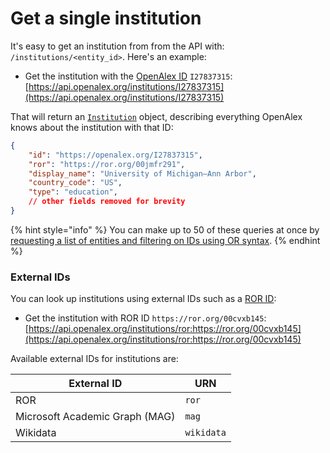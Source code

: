 # Get a single institution

It's easy to get an institution from from the API with: `/institutions/<entity_id>`. Here's an example:

* Get the institution with the [OpenAlex ID](../../how-to-use-the-api/get-single-entities.md#the-openalex-id) `I27837315`: \
  [https://api.openalex.org/institutions/I27837315](https://api.openalex.org/institutions/I27837315)

That will return an [`Institution`](institution-object.md) object, describing everything OpenAlex knows about the institution with that ID:

```json
{
    "id": "https://openalex.org/I27837315",
    "ror": "https://ror.org/00jmfr291",
    "display_name": "University of Michigan–Ann Arbor",
    "country_code": "US",
    "type": "education",
    // other fields removed for brevity
}
```

{% hint style="info" %}
You can make up to 50 of these queries at once by [requesting a list of entities and filtering on IDs using OR syntax](../../how-to-use-the-api/get-lists-of-entities/filter-entity-lists.md#addition-or).
{% endhint %}

### External IDs

You can look up institutions using external IDs such as a [ROR ID](https://ror.org/):

* Get the institution with ROR ID `https://ror.org/00cvxb145`:\
  [https://api.openalex.org/institutions/ror:https://ror.org/00cvxb145](https://api.openalex.org/institutions/ror:https://ror.org/00cvxb145)

Available external IDs for institutions are:

| External ID                    | URN        |
| ------------------------------ | ---------- |
| ROR                            | `ror`      |
| Microsoft Academic Graph (MAG) | `mag`      |
| Wikidata                       | `wikidata` |

